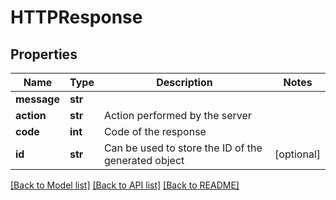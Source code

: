 # HTTPResponse

## Properties
Name | Type | Description | Notes
------------ | ------------- | ------------- | -------------
**message** | **str** |  | 
**action** | **str** | Action performed by the server | 
**code** | **int** | Code of the response | 
**id** | **str** | Can be used to store the ID of the generated object | [optional] 

[[Back to Model list]](../README.md#documentation-for-models) [[Back to API list]](../README.md#documentation-for-api-endpoints) [[Back to README]](../README.md)


